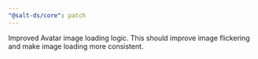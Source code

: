```yaml
---
"@salt-ds/core": patch
---
```


Improved Avatar image loading logic. This should improve image flickering and make image loading more consistent.
